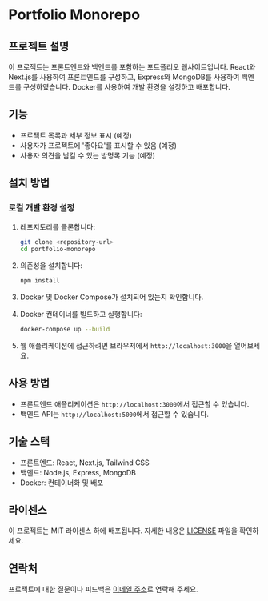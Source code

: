 # Portfolio Monorepo

## 프로젝트 설명

이 프로젝트는 프론트엔드와 백엔드를 포함하는 포트폴리오 웹사이트입니다. React와 Next.js를 사용하여 프론트엔드를 구성하고, Express와 MongoDB를 사용하여 백엔드를 구성하였습니다. Docker를 사용하여 개발 환경을 설정하고 배포합니다.

## 기능

- 프로젝트 목록과 세부 정보 표시 (예정)
- 사용자가 프로젝트에 '좋아요'를 표시할 수 있음 (예정)
- 사용자 의견을 남길 수 있는 방명록 기능 (예정)

## 설치 방법

### 로컬 개발 환경 설정

1. 레포지토리를 클론합니다:

   ```bash
   git clone <repository-url>
   cd portfolio-monorepo
   ```

2. 의존성을 설치합니다:

   ```bash
   npm install
   ```

3. Docker 및 Docker Compose가 설치되어 있는지 확인합니다.

4. Docker 컨테이너를 빌드하고 실행합니다:

   ```bash
   docker-compose up --build
   ```

5. 웹 애플리케이션에 접근하려면 브라우저에서 `http://localhost:3000`을 열어보세요.

## 사용 방법

- 프론트엔드 애플리케이션은 `http://localhost:3000`에서 접근할 수 있습니다.
- 백엔드 API는 `http://localhost:5000`에서 접근할 수 있습니다.

## 기술 스택

- 프론트엔드: React, Next.js, Tailwind CSS
- 백엔드: Node.js, Express, MongoDB
- Docker: 컨테이너화 및 배포

## 라이센스

이 프로젝트는 MIT 라이센스 하에 배포됩니다. 자세한 내용은 [LICENSE](LICENSE) 파일을 확인하세요.

## 연락처

프로젝트에 대한 질문이나 피드백은 [이메일 주소](dltk456@naver.com)로 연락해 주세요.

